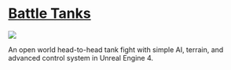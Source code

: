# [Battle Tanks]()

![](https://i.imgur.com/w2aVsmf.jpg)

An open world head-to-head tank fight with simple AI, terrain, and advanced control system in Unreal Engine 4.
